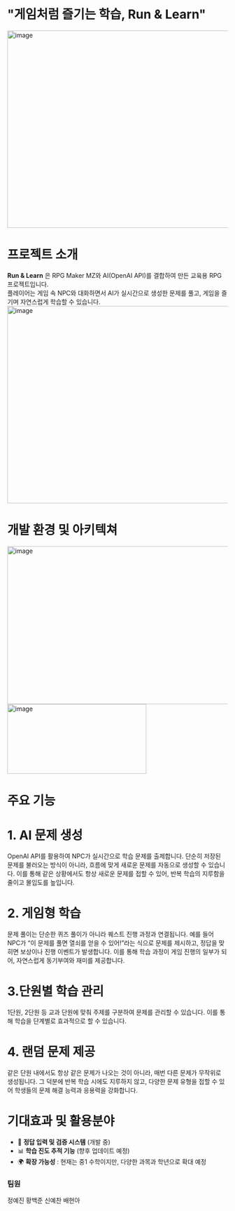 <h1>"게임처럼 즐기는 학습, Run & Learn"</h1>
<img width="800" height="450" alt="image" src="https://github.com/user-attachments/assets/554f0465-63d7-46d0-9320-ee9bfed84249" />


# 프로젝트 소개
**Run & Learn** 은 RPG Maker MZ와 AI(OpenAI API)를 결합하여 만든 교육용 RPG 프로젝트입니다.  
플레이어는 게임 속 NPC와 대화하면서 AI가 실시간으로 생성한 문제를 풀고, 게임을 즐기며 자연스럽게 학습할 수 있습니다.  
<img width="800" height="450"  alt="image" src="https://github.com/user-attachments/assets/36e744ff-532a-48b3-9831-dfa74162372c" />



# 개발 환경 및 아키텍쳐
<img width="600" height="360" alt="image" src="https://github.com/user-attachments/assets/99379032-b2d2-479e-aadb-c40a1f24ff0f" />
<img width="318" height="159" alt="image" src="https://github.com/user-attachments/assets/3cf7bdb2-808b-4a0e-874e-199fbfd69901" />


# 주요 기능
<h1>1. AI 문제 생성</h1>
   OpenAI API를 활용하여 NPC가 실시간으로 학습 문제를 출제합니다. 단순히 저장된 문제를 불러오는 방식이 아니라, 흐름에 맞게 새로운 문제를 자동으로 생성할 수 있습니다.
   이를 통해 같은 상황에서도 항상 새로운 문제를 접할 수 있어, 반복 학습의 지루함을 줄이고 몰입도를 높입니다.
<h1>2. 게임형 학습</h1>
   문제 풀이는 단순한 퀴즈 풀이가 아니라 퀘스트 진행 과정과 연결됩니다. 예를 들어 NPC가 “이 문제를 풀면 열쇠를 얻을 수 있어!”라는 식으로 문제를 제시하고, 정답을 맞히면 보상이나 진행 이벤트가 발생합니다.
   이를 통해 학습 과정이 게임 진행의 일부가 되어, 자연스럽게 동기부여와 재미를 제공합니다.
<h1>3.단원별 학습 관리</h1>
   1단원, 2단원 등 교과 단원에 맞춰 주제를 구분하여 문제를 관리할 수 있습니다.
   이를 통해 학습을 단계별로 효과적으로 할 수 있습니다.
<h1>4. 랜덤 문제 제공</h1>
     같은 단원 내에서도 항상 같은 문제가 나오는 것이 아니라, 매번 다른 문제가 무작위로 생성됩니다. 그 덕분에 반복 학습 시에도 지루하지 않고, 다양한 문제 유형을 접할 수 있어 학생들의 문제 해결 능력과 응용력을 강화합니다.

# 기대효과 및 활용분야

- 📝 **정답 입력 및 검증 시스템** (개발 중)
- 📊 **학습 진도 추적 기능** (향후 업데이트 예정)
- 🌍 **확장 가능성** : 현재는 중1 수학이지만, 다양한 과목과 학년으로 확대 예정

<h3>팀원</h3>
정예진
황백준
신예찬
배현아

